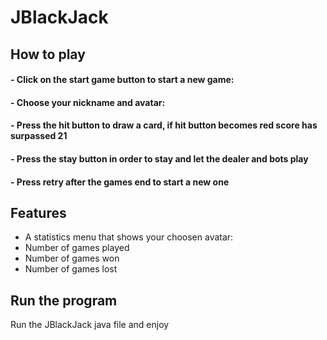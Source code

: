 # JBlackJack

## How to play

#### - Click on the start game button to start a new game:
#### - Choose your nickname and avatar:
#### - Press the hit button to draw a card, if hit button becomes red score has surpassed 21
#### - Press the stay button in order to stay and let the dealer and bots play 
#### - Press retry after the games end to start a new one


## Features

- A statistics menu that shows your choosen avatar:
- Number of games played
- Number of games won
- Number of games lost


## Run the program
Run the JBlackJack java file and enjoy


